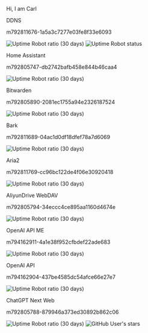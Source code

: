 Hi, I am Carl





DDNS

m792811676-1a5a3c7277e03fe8f33e6093

<img alt="Uptime Robot ratio (30 days)" src="https://img.shields.io/uptimerobot/ratio/m792811676-1a5a3c7277e03fe8f33e6093">

<img alt="Uptime Robot status" src="https://img.shields.io/uptimerobot/status/m792811676-1a5a3c7277e03fe8f33e6093">



Home Assistant

m792805747-db2742bafb458e844b46caa4

<img alt="Uptime Robot ratio (30 days)" src="https://img.shields.io/uptimerobot/ratio/m792805747-db2742bafb458e844b46caa4">





Bitwarden

m792805890-2081ec1755a94e2326187524

<img alt="Uptime Robot ratio (30 days)" src="https://img.shields.io/uptimerobot/ratio/m792805890-2081ec1755a94e2326187524">





Bark

m792811689-04ac1d0df18dfef78a7d6069

<img alt="Uptime Robot ratio (30 days)" src="https://img.shields.io/uptimerobot/ratio/m792811689-04ac1d0df18dfef78a7d6069">





Aria2

m792811769-cc96bc122de4f06e30920418

<img alt="Uptime Robot ratio (30 days)" src="https://img.shields.io/uptimerobot/ratio/m792811769-cc96bc122de4f06e30920418">





AliyunDrive WebDAV

m792805794-34eccc4ce895aa1160d4674e

<img alt="Uptime Robot ratio (30 days)" src="https://img.shields.io/uptimerobot/ratio/m792805794-34eccc4ce895aa1160d4674e">





OpenAI API ME

m794162911-4a1e38f952cfbdef22ade683

<img alt="Uptime Robot ratio (30 days)" src="https://img.shields.io/uptimerobot/ratio/m794162911-4a1e38f952cfbdef22ade683">





OpenAI API

m794162904-437be4585dc54afce66e27e7

<img alt="Uptime Robot ratio (30 days)" src="https://img.shields.io/uptimerobot/ratio/m794162904-437be4585dc54afce66e27e7">







ChatGPT Next Web

m792805788-879946a373ed30892b862c06

<img alt="Uptime Robot ratio (30 days)" src="https://img.shields.io/uptimerobot/ratio/m792805788-879946a373ed30892b862c06">





<img alt="GitHub User's stars" src="https://img.shields.io/github/stars/CarlCit?style=social">





